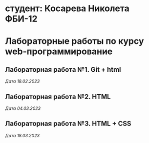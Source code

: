 # студент: Косарева Николета ФБИ-12

# Лабораторные работы по курсу web-программирование

## Лабораторная работа №1. Git + html

*Дата 18.02.2023*

## Лабораторная работа №2. HTML

*Дата 04.03.2023*

## Лабораторная работа №3. HTML + CSS

*Дата 18.03.2023*
